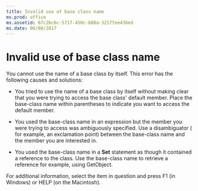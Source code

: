 ```yaml
---
title: Invalid use of base class name
ms.prod: office
ms.assetid: 67c2bc6c-5717-450c-b80a-3217fee436ed
ms.date: 06/08/2017
---
```



# Invalid use of base class name
You cannot use the name of a base class by itself. This error has the following causes and solutions:


- You tried to use the name of a base class by itself without making clear that you were trying to access the base class' default member. Place the base-class name within parentheses to indicate you want to access the default member.
    
- You used the base-class name in an expression but the member you were trying to access was ambiguously specified. Use a disambiguator ( for example, an exclamation point) between the base-class name and the member you are interested in.
    
- You used the base-class name in a **Set** statement as though it contained a reference to the class. Use the base-class name to retrieve a reference for example, using GetObject.
    

For additional information, select the item in question and press F1 (in Windows) or HELP (on the Macintosh).

